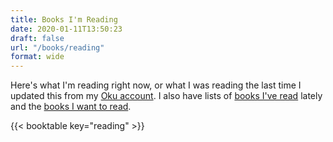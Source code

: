 ```yaml
---
title: Books I'm Reading
date: 2020-01-11T13:50:23
draft: false
url: "/books/reading"
format: wide
---
```


Here's what I'm reading right now, or what I was reading the last time I updated this from my [Oku account](https://oku.club/user/jackreid). I also have lists of [books I've read](/books/read) lately and the [books I want to read](/books/toread).


{{< booktable key="reading" >}}
